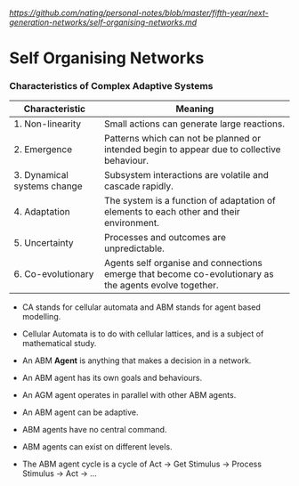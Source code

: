 
*https://github.com/nating/personal-notes/blob/master/fifth-year/next-generation-networks/self-organising-networks.md*

# Self Organising Networks

### Characteristics of Complex Adaptive Systems

|Characteristic|Meaning|
|---|---|
|1. Non-linearity|Small actions can generate large reactions.|
|2. Emergence|Patterns which can not be planned or intended begin to appear due to collective behaviour.|
|3. Dynamical systems change|Subsystem interactions are volatile and cascade rapidly.|
|4. Adaptation|The system is a function of adaptation of elements to each other and their environment.|
|5. Uncertainty|Processes and outcomes are unpredictable.|
|6. Co-evolutionary|Agents self organise and connections emerge that become co-evolutionary as the agents evolve together.|

* CA stands for cellular automata and ABM stands for agent based modelling.

* Cellular Automata is to do with cellular lattices, and is a subject of mathematical study.

* An ABM **Agent** is anything that makes a decision in a network.

* An ABM agent has its own goals and behaviours.

* An AGM agent operates in parallel with other ABM agents.

* An ABM agent can be adaptive.

* ABM agents have no central command.

* ABM agents can exist on different levels.

* The ABM agent cycle is a cycle of Act -> Get Stimulus -> Process Stimulus -> Act -> ...
